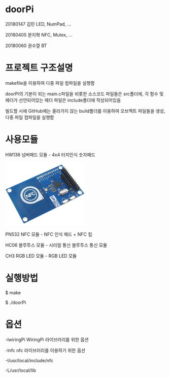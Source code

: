 # doorPi

20180147 김민           LED, NumPad, ...

20180405 문지혁         NFC, Mutex, ...

20180060 권수열         BT

# 프로젝트 구조설명

makefile을 이용하여 다중 파일 컴파일을 실행함

doorPi의 기본이 되는 main.c파일을 비롯한 소스코드 파일들은 src폴더에, 각 함수 및 헤더가 선언되어있는 헤더 파일은 include폴더에 작성되어있음

빌드할 시에 GitHub에는 올라가지 않는 build폴더를 이용하여 오브젝트 파일들을 생성, 다중 파일 컴파일을 실행함

# 사용모듈

HW136 넘버패드 모듈 - 4x4 터치인식 숫자패드

<img src="./readme_img/pn532.png" width="250" height="200"/>

PN532 NFC 모듈 - NFC 인식 패드 + NFC 칩

HC06 블루투스 모듈 - 시리얼 통신 블루투스 통신 모듈

CH3 RGB LED 모듈 - RGB LED 모듈

# 실행방법

$ make

$ ./doorPi

# 옵션

-lwiringPi
WiringPi 라이브러리를 위한 옵션

-lnfc
nfc 라이브러리를 이용하기 위한 옵션

-I/usr/local/include/nfc

-L/usr/local/lib
